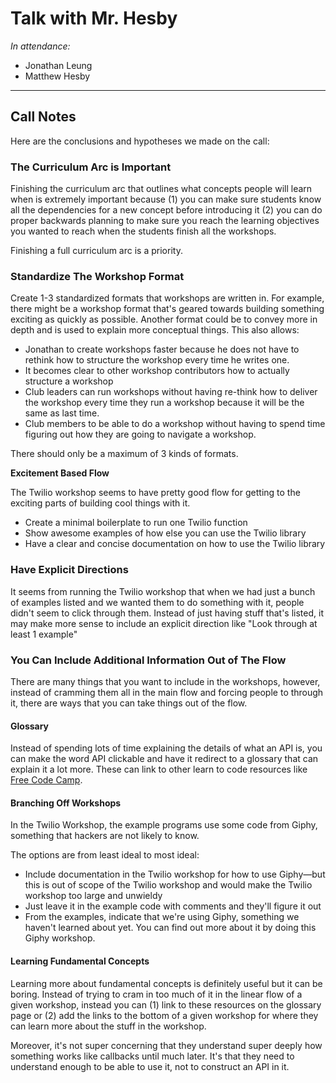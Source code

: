 # Talk with Mr. Hesby

_In attendance:_

- Jonathan Leung
- Matthew Hesby

--------------------------------------------------------------------------------

## Call Notes

Here are the conclusions and hypotheses we made on the call:

### The Curriculum Arc is Important

Finishing the curriculum arc that outlines what concepts people will learn
when is extremely important because (1) you can make sure students know all the
dependencies for a new concept before introducing it (2) you can do proper
backwards planning to make sure you reach the learning objectives you wanted to
reach when the students finish all the workshops.

Finishing a full curriculum arc is a priority.

### Standardize The Workshop Format

Create 1-3 standardized formats that workshops are written in. For example,
there might be a workshop format that's geared towards building something
exciting as quickly as possible. Another format could be to convey more in depth
and is used to explain more conceptual things. This also allows:

- Jonathan to create workshops faster because he does not have to rethink how to
  structure the workshop every time he writes one.
- It becomes clear to other workshop contributors how to actually structure a
  workshop
- Club leaders can run workshops without having re-think how to deliver the
  workshop every time they run a workshop because it will be the same as last
  time.
- Club members to be able to do a workshop without having to spend time
  figuring out how they are going to navigate a workshop.

There should only be a maximum of 3 kinds of formats.

**Excitement Based Flow**

The Twilio workshop seems to have pretty good flow for getting to the exciting
parts of building cool things with it.

- Create a minimal boilerplate to run one Twilio function
- Show awesome examples of how else you can use the Twilio library
- Have a clear and concise documentation on how to use the Twilio library

### Have Explicit Directions

It seems from running the Twilio workshop that when we had just a bunch of
examples listed and we wanted them to do something with it, people didn't seem
to click through them. Instead of just having stuff that's listed, it may make
more sense to include an explicit direction like "Look through at least 1
example"

### You Can Include Additional Information Out of The Flow

There are many things that you want to include in the workshops, however,
instead of cramming them all in the main flow and forcing people to through it,
there are ways that you can take things out of the flow.

#### Glossary

Instead of spending lots of time explaining the details of what an API is, you
can make the word API clickable and have it redirect to a glossary that can
explain it a lot more. These can link to other learn to code resources like
[Free Code Camp](http://freecodecamp.com/).

#### Branching Off Workshops

In the Twilio Workshop, the example programs use some code from Giphy, something
that hackers are not likely to know.

The options are from least ideal to most ideal:

- Include documentation in the Twilio workshop for how to use Giphy—but this is
  out of scope of the Twilio workshop and would make the Twilio workshop too
  large and unwieldy
- Just leave it in the example code with comments and they'll figure it out
- From the examples, indicate that we're using Giphy, something we haven't
  learned about yet. You can find out more about it by doing this Giphy
  workshop.

#### Learning Fundamental Concepts

Learning more about fundamental concepts is definitely useful but it can be
boring. Instead of trying to cram in too much of it in the linear flow of a
given workshop, instead you can (1) link to these resources on the glossary page
or (2) add the links to the bottom of a given workshop for where they can learn
more about the stuff in the workshop.

Moreover, it's not super concerning that they understand super deeply how
something works like callbacks until much later. It's that they need to
understand enough to be able to use it, not to construct an API in it.
